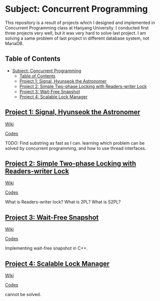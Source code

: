 # Subject: Concurrent Programming

This repository is a result of projects which I designed and implemented in Concurrent Programming class at Hanyang University. I conducted first three projects very well, but it was very hard to solve last project. I am solving a same problem of last project in different database system, not MariaDB.

## Table of Contents

* [Subject: Concurrent Programming](#subject-concurrent-programming)
  * [Table of Contents](#table-of-contents)
  * [Project 1: Signal, Hyunseok the Astronomer](#project-1-signal-hyunseok-the-astronomer)
  * [Project 2: Simple Two\-phase Locking with Readers\-writer Lock](#project-2-simple-two-phase-locking-with-readers-writer-lock)
  * [Project 3: Wait\-Free Snapshot](#project-3-wait-free-snapshot)
  * [Project 4: Scalable Lock Manager](#project-4-scalable-lock-manager)

## [Project 1: Signal, Hyunseok the Astronomer](#table-of-contents)

[Wiki](https://github.com/hrzon/Class_ConcurrentProgramming/wiki/project1)

[Codes](https://github.com/hrzon/Class_ConcurrentProgramming/tree/master/project1)

TODO: Find substring as fast as I can. learning which problem can be solved by concurrent programming, and how to use thread interfaces.

## [Project 2: Simple Two-phase Locking with Readers-writer Lock](#table-of-contents)

[Wiki](https://github.com/hrzon/Class_ConcurrentProgramming/wiki/project2)

[Codes](https://github.com/hrzon/Class_ConcurrentProgramming/tree/master/project2)

What is Readers-writer lock? What is 2PL? What is S2PL?

## [Project 3: Wait-Free Snapshot](#table-of-contents)

[Wiki](https://github.com/hrzon/Class_ConcurrentProgramming/wiki/project3)

[Codes](https://github.com/hrzon/Class_ConcurrentProgramming/tree/master/project3)

Implementing wait-free snapshot in C++.

## [Project 4: Scalable Lock Manager](#table-of-contents)

[Wiki](https://github.com/hrzon/Class_ConcurrentProgramming/wiki/project4)

[Codes](https://github.com/hrzon/Class_ConcurrentProgramming/tree/master/project4/mariadb)

cannot be solved.
